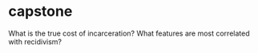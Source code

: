# capstone
What is the true cost of incarceration?
What features are most correlated with recidivism?
